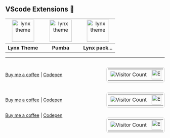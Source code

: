 <!-- Vscode extensions -->

## VScode Extensions 🔵

<table align="center" width="100%" style="table-layout: fixed">
  <tr align="center">
    <td>
      <a href="https://marketplace.visualstudio.com/items?itemName=bastndev.lynx-theme" target="_blank" rel="noreferrer">
        <img src="https://bastndev.gallerycdn.vsassets.io/extensions/bastndev/lynx-theme/0.1.0/1743798452081/Microsoft.VisualStudio.Services.Icons.Default" alt="lynx theme" width="70"/>
      </a>
    </td>
    <td width="111px">
      <a href="https://marketplace.visualstudio.com/items?itemName=bastndev.lynx-theme" target="_blank" rel="noreferrer">
        <img src="https://bastndev.gallerycdn.vsassets.io/extensions/bastndev/lynx-theme/0.1.0/1743798452081/Microsoft.VisualStudio.Services.Icons.Default" alt="lynx theme" width="70" />
      </a>
    </td>
    <td>
      <a href="https://marketplace.visualstudio.com/items?itemName=bastndev.lynx-theme" target="_blank" rel="noreferrer">
        <img src="https://bastndev.gallerycdn.vsassets.io/extensions/bastndev/lynx-theme/0.1.0/1743798452081/Microsoft.VisualStudio.Services.Icons.Default" alt="lynx theme" width="70" />
      </a>
    </td>
  </tr>
  <tr align="center">
    <th>Lynx Theme</th>
    <th>Pumba</th>
    <th>Lynx pack...</th>
  </tr>
</table>

---

<div style="display: flex; justify-content: space-between; align-items: center;">
  <!-- Enlaces alineados a la izquierda -->
  <div>
    <a href="https://buymeacoffee.com/bastndev" target="_blank">Buy me a coffee</a> | 
    <a href="https://codepen.io/bastndev" target="_blank">Codepen</a>
  </div>

  <!-- Contador y GIF alineados a la derecha -->
  <div>
    <table style="border: 1px solid #ccc; border-radius: 6px; padding: 4px; border-collapse: collapse; font-size: 16px;">
      <tr>
        <td>
          <img src="https://profile-counter.glitch.me/{bastndev}/count.svg" alt="Visitor Count" />
        </td>
        <td style="padding-right: 6px;">
          <img src="https://images.emojiterra.com/google/noto-emoji/animated-emoji/1f441.gif" alt="Eye GIF" width="30" />
        </td>
      </tr>
    </table>
  </div>
</div>

<div style="display: grid; grid-template-columns: 1fr auto; align-items: center;">
  <!-- Enlaces alineados a la izquierda -->
  <div>
    <a href="https://buymeacoffee.com/bastndev" target="_blank">Buy me a coffee</a> | 
    <a href="https://codepen.io/bastndev" target="_blank">Codepen</a>
  </div>

  <!-- Contador y GIF alineados a la derecha -->
  <div>
    <table style="border: 1px solid #ccc; border-radius: 6px; padding: 4px; border-collapse: collapse; font-size: 16px;">
      <tr>
        <td>
          <img src="https://profile-counter.glitch.me/{bastndev}/count.svg" alt="Visitor Count" />
        </td>
        <td style="padding-right: 6px;">
          <img src="https://images.emojiterra.com/google/noto-emoji/animated-emoji/1f441.gif" alt="Eye GIF" width="30" />
        </td>
      </tr>
    </table>
  </div>
</div>

<div style="overflow: auto;">
  <!-- Enlaces alineados a la izquierda -->
  <div style="float: left;">
    <a href="https://buymeacoffee.com/bastndev" target="_blank">Buy me a coffee</a> | 
    <a href="https://codepen.io/bastndev" target="_blank">Codepen</a>
  </div>

  <!-- Contador y GIF alineados a la derecha -->
  <div style="float: right;">
    <table style="border: 1px solid #ccc; border-radius: 6px; padding: 4px; border-collapse: collapse; font-size: 16px;">
      <tr>
        <td>
          <img src="https://profile-counter.glitch.me/{bastndev}/count.svg" alt="Visitor Count" />
        </td>
        <td style="padding-right: 6px;">
          <img src="https://images.emojiterra.com/google/noto-emoji/animated-emoji/1f441.gif" alt="Eye GIF" width="30" />
        </td>
      </tr>
    </table>
  </div>
</div>
